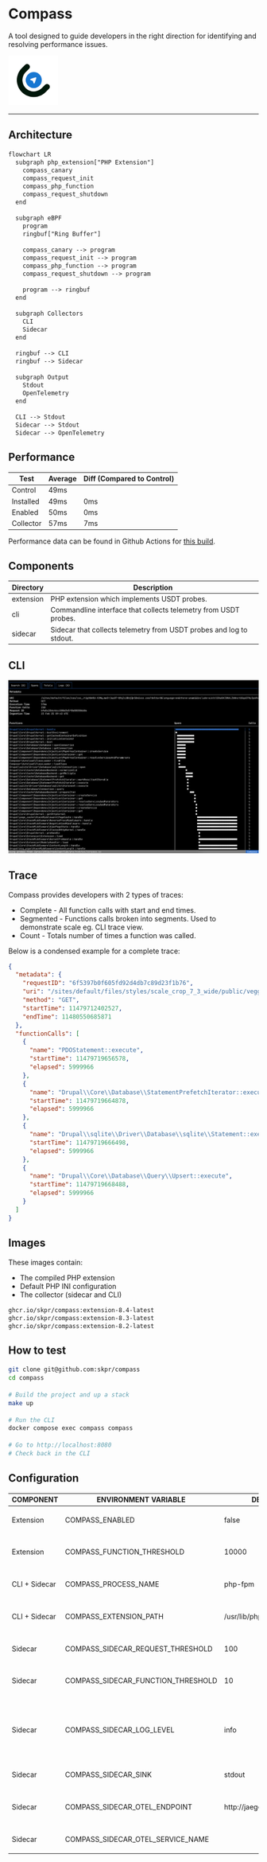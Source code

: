 Compass
=======

A tool designed to guide developers in the right direction for identifying and resolving performance issues.

<img src="/logo/compass.png" width="100">

----

## Architecture

```mermaid
flowchart LR
  subgraph php_extension["PHP Extension"]
    compass_canary
    compass_request_init
    compass_php_function
    compass_request_shutdown
  end

  subgraph eBPF      
    program
    ringbuf["Ring Buffer"]

    compass_canary --> program
    compass_request_init --> program
    compass_php_function --> program
    compass_request_shutdown --> program

    program --> ringbuf
  end

  subgraph Collectors
    CLI
    Sidecar
  end

  ringbuf --> CLI
  ringbuf --> Sidecar

  subgraph Output
    Stdout
    OpenTelemetry
  end

  CLI --> Stdout
  Sidecar --> Stdout
  Sidecar --> OpenTelemetry
```

## Performance

| Test      | Average | Diff (Compared to Control) |
|-----------|---------|----------------------------|
| Control   | 49ms    |                            |
| Installed | 49ms    | 0ms                        |
| Enabled   | 50ms    | 0ms                        |
| Collector | 57ms    | 7ms                        |

Performance data can be found in Github Actions for [this build](https://github.com/skpr/compass/pull/113).

## Components

| Directory | Description                                                                                  |
|-----------|----------------------------------------------------------------------------------------------|
| extension | PHP extension which implements USDT probes.                                                  |
| cli       | Commandline interface that collects telemetry from USDT probes.                              |
| sidecar   | Sidecar that collects telemetry from USDT probes and log to stdout.                          |

## CLI

<img src="/docs/cli.png">

## Trace

Compass provides developers with 2 types of traces:

* Complete - All function calls with start and end times.
* Segmented - Functions calls broken into segments. Used to demonstrate scale eg. CLI trace view.
* Count - Totals number of times a function was called.

Below is a condensed example for a complete trace:

```json
{
  "metadata": {
    "requestID": "6f5397b0f605fd92d4db7c89d23f1b76",
    "uri": "/sites/default/files/styles/scale_crop_7_3_wide/public/veggie-pasta-bake-hero-umami.jpg.webp?itok=CYsHBUlX",
    "method": "GET",
    "startTime": 11479712402527,
    "endTime": 11480550685871
  },
  "functionCalls": [
    {
      "name": "PDOStatement::execute",
      "startTime": 11479719656578,
      "elapsed": 5999966
    },
    {
      "name": "Drupal\\Core\\Database\\StatementPrefetchIterator::execute",
      "startTime": 11479719664878,
      "elapsed": 5999966
    },
    {
      "name": "Drupal\\sqlite\\Driver\\Database\\sqlite\\Statement::execute",
      "startTime": 11479719666498,
      "elapsed": 5999966
    },
    {
      "name": "Drupal\\Core\\Database\\Query\\Upsert::execute",
      "startTime": 11479719668488,
      "elapsed": 5999966
    }
  ]
}
```

## Images

These images contain:

* The compiled PHP extension
* Default PHP INI configuration
* The collector (sidecar and CLI)

```
ghcr.io/skpr/compass:extension-8.4-latest
ghcr.io/skpr/compass:extension-8.3-latest
ghcr.io/skpr/compass:extension-8.2-latest
```

## How to test

```bash
git clone git@github.com:skpr/compass
cd compass

# Build the project and up a stack
make up

# Run the CLI
docker compose exec compass compass

# Go to http://localhost:8080
# Check back in the CLI
```

## Configuration

| COMPONENT     | ENVIRONMENT VARIABLE               | DEFAULT VALUE                   | Description                                                                                                                                                                     |
|---------------|------------------------------------|---------------------------------|---------------------------------------------------------------------------------------------------------------------------------------------------------------------------------|
| Extension     | COMPASS_ENABLED                    | false                           | Enable the Compass extension                                                                                                                                                    |
| Extension     | COMPASS_FUNCTION_THRESHOLD         | 10000                           | Watermark for which functions to trace.                                                                                                                                         |
| CLI + Sidecar | COMPASS_PROCESS_NAME               | php-fpm                         | Name of the process to trace.                                                                                                                                                   |
| CLI + Sidecar | COMPASS_EXTENSION_PATH             | /usr/lib/php/modules/compass.so | Path to extension library which has probes.                                                                                                                                     |
| Sidecar       | COMPASS_SIDECAR_REQUEST_THRESHOLD  | 100                             | Watermark for which requests to trace.                                                                                                                                          |
| Sidecar       | COMPASS_SIDECAR_FUNCTION_THRESHOLD | 10                              | Watermark for which functions to trace.                                                                                                                                         |
| Sidecar       | COMPASS_SIDECAR_LOG_LEVEL          | info                            | Logging level for the collector component. Set to "debug" for debug notices.                                                                                                    |
| Sidecar       | COMPASS_SIDECAR_SINK               | stdout                          | Choose which metrics sink to use.                                                                                                                                               |
| Sidecar       | COMPASS_SIDECAR_OTEL_ENDPOINT      | http://jaeger:4318/v1/traces    | Endpoint to send OpenTelemetry traces to.                                                                                                                                       |
| Sidecar       | COMPASS_SIDECAR_OTEL_SERVICE_NAME  |                                 | Name of the service assign this trace to.                                                                                                                                       |

